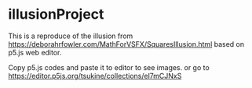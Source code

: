 # illusionProject
This is a reproduce of the illusion from
https://deborahrfowler.com/MathForVSFX/SquaresIllusion.html
based on p5.js web editor.

Copy p5.js codes and paste it to editor to see images.
or go to https://editor.p5js.org/tsukine/collections/el7mCJNxS
